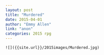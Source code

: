 ```yaml
---
layout: post
title: "Murdered"
date: 2015-04-01
author: "Emmy Allen"
link: "anon"
categories: 2015 rpg
---
```

```
![]({{site.url}}/2015images/Murdered.jpg)
```
